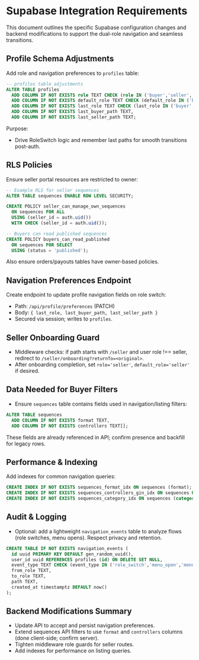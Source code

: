 # Supabase Integration Requirements

This document outlines the specific Supabase configuration changes and backend modifications to support the dual-role navigation and seamless transitions.

## Profile Schema Adjustments

Add role and navigation preferences to `profiles` table:

```sql
-- profiles table adjustments
ALTER TABLE profiles
  ADD COLUMN IF NOT EXISTS role TEXT CHECK (role IN ('buyer','seller','both')) DEFAULT 'buyer',
  ADD COLUMN IF NOT EXISTS default_role TEXT CHECK (default_role IN ('buyer','seller')) DEFAULT 'buyer',
  ADD COLUMN IF NOT EXISTS last_role TEXT CHECK (last_role IN ('buyer','seller')),
  ADD COLUMN IF NOT EXISTS last_buyer_path TEXT,
  ADD COLUMN IF NOT EXISTS last_seller_path TEXT;
```

Purpose:

- Drive RoleSwitch logic and remember last paths for smooth transitions post-auth.

## RLS Policies

Ensure seller portal resources are restricted to owner:

```sql
-- Example RLS for seller sequences
ALTER TABLE sequences ENABLE ROW LEVEL SECURITY;

CREATE POLICY seller_can_manage_own_sequences
  ON sequences FOR ALL
  USING (seller_id = auth.uid())
  WITH CHECK (seller_id = auth.uid());

-- Buyers can read published sequences
CREATE POLICY buyers_can_read_published
  ON sequences FOR SELECT
  USING (status = 'published');
```

Also ensure orders/payouts tables have owner-based policies.

## Navigation Preferences Endpoint

Create endpoint to update profile navigation fields on role switch:

- Path: `/api/profile/preferences` (PATCH)
- Body: `{ last_role, last_buyer_path, last_seller_path }`
- Secured via session; writes to `profiles`.

## Seller Onboarding Guard

- Middleware checks: if path starts with `/seller` and user role !== seller, redirect to `/seller/onboarding?returnTo=<original>`.
- After onboarding completion, set `role='seller'`, `default_role='seller'` if desired.

## Data Needed for Buyer Filters

- Ensure `sequences` table contains fields used in navigation/listing filters:

```sql
ALTER TABLE sequences
  ADD COLUMN IF NOT EXISTS format TEXT,
  ADD COLUMN IF NOT EXISTS controllers TEXT[];
```

These fields are already referenced in API; confirm presence and backfill for legacy rows.

## Performance & Indexing

Add indexes for common navigation queries:

```sql
CREATE INDEX IF NOT EXISTS sequences_format_idx ON sequences (format);
CREATE INDEX IF NOT EXISTS sequences_controllers_gin_idx ON sequences USING GIN (controllers);
CREATE INDEX IF NOT EXISTS sequences_category_idx ON sequences (category);
```

## Audit & Logging

- Optional: add a lightweight `navigation_events` table to analyze flows (role switches, menu opens). Respect privacy and retention.

```sql
CREATE TABLE IF NOT EXISTS navigation_events (
  id uuid PRIMARY KEY DEFAULT gen_random_uuid(),
  user_id uuid REFERENCES profiles (id) ON DELETE SET NULL,
  event_type TEXT CHECK (event_type IN ('role_switch','menu_open','menu_close')),
  from_role TEXT,
  to_role TEXT,
  path TEXT,
  created_at timestamptz DEFAULT now()
);
```

## Backend Modifications Summary

- Update API to accept and persist navigation preferences.
- Extend sequences API filters to use `format` and `controllers` columns (done client-side; confirm server).
- Tighten middleware role guards for seller routes.
- Add indexes for performance on listing queries.
